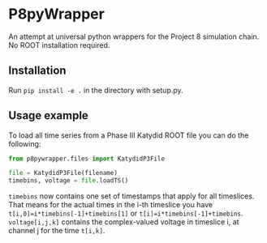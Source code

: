 # P8pyWrapper
An attempt at universal python wrappers for the Project 8 simulation chain. No ROOT installation required.

## Installation

Run `pip install -e .` in the directory with setup.py.

## Usage example

To load all time series from a Phase III Katydid ROOT file you can do the following:

```python
from p8pywrapper.files import KatydidP3File

file = KatydidP3File(filename)
timebins, voltage = file.loadTS()

```
`timebins` now contains one set of timestamps that apply for all timeslices. That means for the actual times in the i-th timeslice you have `t[i,0]=i*timebins[-1]+timebins[1]` or `t[i]=i*timebins[-1]+timebins`. `voltage[i,j,k]` contains the complex-valued voltage in timeslice i, at channel j for the time `t[i,k]`.

